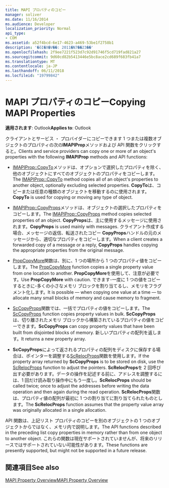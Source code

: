 ```yaml
---
title: MAPI プロパティのコピー
manager: soliver
ms.date: 11/16/2014
ms.audience: Developer
localization_priority: Normal
api_type:
- COM
ms.assetid: a52f4bcd-6e17-4623-a469-53be1f2758b1
description: '�ŏI�X�V��: 2011�N7��23��'
ms.openlocfilehash: 2f9ee7221f523d7c92d91746f5cd719fad821a27
ms.sourcegitcommit: 9d60cd82b5413446e5bc8ace2cd689f683fb41a7
ms.translationtype: MT
ms.contentlocale: ja-JP
ms.lasthandoff: 06/11/2018
ms.locfileid: "19799842"
---
```

# <a name="copying-mapi-properties"></a><span data-ttu-id="a0ccc-103">MAPI プロパティのコピー</span><span class="sxs-lookup"><span data-stu-id="a0ccc-103">Copying MAPI Properties</span></span>

  
  
<span data-ttu-id="a0ccc-104">**適用されます**: Outlook</span><span class="sxs-lookup"><span data-stu-id="a0ccc-104">**Applies to**: Outlook</span></span> 
  
<span data-ttu-id="a0ccc-105">クライアントとサービス ・ プロバイダーにコピーできます 1 つまたは複数オブジェクトのプロパティの次の**IMAPIProp**メソッドおよび API 関数をクリックすると。</span><span class="sxs-lookup"><span data-stu-id="a0ccc-105">Clients and service providers can copy one or more of an object's properties with the following **IMAPIProp** methods and API functions:</span></span> 
  
- <span data-ttu-id="a0ccc-106">[IMAPIProp::CopyTo](imapiprop-copyto.md)メソッドは、オプションで選択したプロパティを除く、他のオブジェクトにすべてのオブジェクトのプロパティをコピーします。</span><span class="sxs-lookup"><span data-stu-id="a0ccc-106">The [IMAPIProp::CopyTo](imapiprop-copyto.md) method copies all of an object's properties to another object, optionally excluding selected properties.</span></span> <span data-ttu-id="a0ccc-107">**CopyTo**は、コピーまたは任意の種類のオブジェクトを移動するのに使用されます。</span><span class="sxs-lookup"><span data-stu-id="a0ccc-107">**CopyTo** is used for copying or moving any type of object.</span></span> 
    
- <span data-ttu-id="a0ccc-108">[IMAPIProp::CopyProps](imapiprop-copyprops.md)メソッドは、オブジェクトの選択したプロパティをコピーします。</span><span class="sxs-lookup"><span data-stu-id="a0ccc-108">The [IMAPIProp::CopyProps](imapiprop-copyprops.md) method copies selected properties of an object.</span></span> <span data-ttu-id="a0ccc-109">**CopyProps**は、主に使用するメッセージに使用されます。</span><span class="sxs-lookup"><span data-stu-id="a0ccc-109">**CopyProps** is used mainly with messages.</span></span> <span data-ttu-id="a0ccc-110">クライアント作成する場合、メッセージの返信、転送されたコピー **CopyProps**ハンドルの元のメッセージから、適切なプロパティをコピーします。</span><span class="sxs-lookup"><span data-stu-id="a0ccc-110">When a client creates a forwarded copy of a message or a reply, **CopyProps** handles copying the appropriate properties from the original message.</span></span> 
    
- <span data-ttu-id="a0ccc-111">[PropCopyMore](propcopymore.md)関数は、別に、1 つの場所から 1 つのプロパティ値をコピーします。</span><span class="sxs-lookup"><span data-stu-id="a0ccc-111">The [PropCopyMore](propcopymore.md) function copies a single property value from one location to another.</span></span> <span data-ttu-id="a0ccc-112">**PropCopyMore**を使用して、注意が必要です。</span><span class="sxs-lookup"><span data-stu-id="a0ccc-112">Use **PropCopyMore** with caution.</span></span> <span data-ttu-id="a0ccc-113">できます-一度に 1 つの値をコピーするときに-多くの小さなメモリ ブロックを割り当てるし、メモリをフラグメント化します。</span><span class="sxs-lookup"><span data-stu-id="a0ccc-113">It is possible — when copying one value at a time — to allocate many small blocks of memory and cause memory to fragment.</span></span> 
    
- <span data-ttu-id="a0ccc-114">[ScCopyProps](sccopyprops.md)関数では、一括でプロパティの値をコピーします。</span><span class="sxs-lookup"><span data-stu-id="a0ccc-114">The [ScCopyProps](sccopyprops.md) function copies property values in bulk.</span></span> <span data-ttu-id="a0ccc-115">**ScCopyProps**は、切り離されたメモリ ブロックから構築されているプロパティの値をコピーできます。</span><span class="sxs-lookup"><span data-stu-id="a0ccc-115">**ScCopyProps** can copy property values that have been built from disjointed blocks of memory.</span></span> <span data-ttu-id="a0ccc-116">新しいプロパティの配列を返します。</span><span class="sxs-lookup"><span data-stu-id="a0ccc-116">It returns a new property array.</span></span> 
    
- <span data-ttu-id="a0ccc-117">**ScCopyProps**によって返されるプロパティの配列をディスクに保存する場合は、ポインターを調整する[ScRelocProps](screlocprops.md)関数を使用します。</span><span class="sxs-lookup"><span data-stu-id="a0ccc-117">If the property array returned by **ScCopyProps** is to be stored on disk, use the [ScRelocProps](screlocprops.md) function to adjust the pointers.</span></span> <span data-ttu-id="a0ccc-118">**ScRelocProps**を 2 回呼び出す必要があります。データの操作を記述する前に、アドレスを調整するには、1 回だけ読み取り操作中にもう一度し。</span><span class="sxs-lookup"><span data-stu-id="a0ccc-118">**ScRelocProps** should be called twice; once to adjust the addresses before writing the data operation and then again during the read operation.</span></span> <span data-ttu-id="a0ccc-119">**ScRelocProps**関数は、プロパティ値の配列が最初に 1 つの割り当てに割り当てられたものとします。</span><span class="sxs-lookup"><span data-stu-id="a0ccc-119">The **ScRelocProps** function assumes that the property value array was originally allocated in a single allocation.</span></span> 
    
<span data-ttu-id="a0ccc-120">API 関数は、上記リスト プロパティのコピーを別のオブジェクトの 1 つのオブジェクトからではなく、メモリ内で説明します。</span><span class="sxs-lookup"><span data-stu-id="a0ccc-120">The API functions described in the preceding list copy properties in memory rather than from one object to another object.</span></span> <span data-ttu-id="a0ccc-121">これらの関数は現在サポートされていませんが、将来のリリースではサポートされていない可能性があります。</span><span class="sxs-lookup"><span data-stu-id="a0ccc-121">These functions are presently supported, but might not be supported in a future release.</span></span>
  
## <a name="see-also"></a><span data-ttu-id="a0ccc-122">関連項目</span><span class="sxs-lookup"><span data-stu-id="a0ccc-122">See also</span></span>



[<span data-ttu-id="a0ccc-123">MAPI Property Overview</span><span class="sxs-lookup"><span data-stu-id="a0ccc-123">MAPI Property Overview</span></span>](mapi-property-overview.md)

